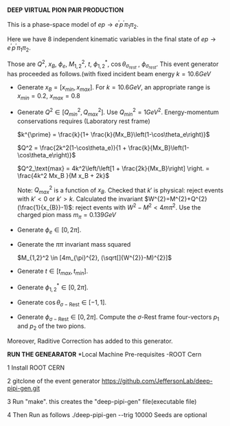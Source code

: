 **DEEP VIRTUAL PION PAIR PRODUCTION**

 This is a phase-space model of $ep \rightarrow e^{\prime} p^{\prime} \pi_{1} \pi_{2}$.
 
 Here we have 8 independent kinematic variables in the final state of  $ep \rightarrow e^{\prime} p^{\prime} \pi_{1} \pi_{2}$. 
 
 Those are $Q^{2}$, $x_{B}$, $\phi_{e}$, $M_{1,2}^{2}$, $t$, $\phi_{1,2}^{*}$, $\cos\theta_{\sigma_{rest}}$ , $\phi_{\sigma_{rest}}$.
 This event generator has proceeded as follows.(with fixed incident beam energy $k=10.6 GeV$
 

   
   - Generate $x_{B}=[x_{min},x_{max}]$. For $k=10.6 GeV$, an appropriate range is
    $x_{min}=0.2$,  $x_{max}=0.8$
    
   - Generate $Q^2 \in [Q^2_{min},Q^2_{max}]$. Use $Q_{min}^{2}=1GeV^2$. Energy-momentum conservations requires (Laboratory rest frame)
   
     $k^{\prime} = \frac{k}{1+ \frac{k}{Mx_B}\left(1-\cos\theta_e\right)}$
    
     $Q^2 = \frac{2k^2(1-\cos\theta_e)}{1 + \frac{k}{Mx_B}\left(1-\cos\theta_e\right)}$
   
     $Q^2_\text{max} = 4k^2\left/\left[1 + \frac{2k}{Mx_B}\right] \right.  = \frac{4k^2 Mx_B }{M x_B + 2k}$
    
     Note: $Q^2_{max}$ is a function of $x_{B}$. Checked that $k'$ is physical: reject events with $k'<0$ or $k'>k$.           Calculated the invariant $W^{2}=M^{2}+Q^{2}(\frac{1}{x_{B}}-1)$: reject events with $W^{2}-M^{2}< 4m\pi^{2}$. Use the   charged pion mass $m_{\pi}=0.139 GeV$
 
   - Generate $\phi_{e} \in [0,2\pi]$. 
     
   - Generate the $\pi\pi$ invariant mass squared
    
      $M_{1,2}^2 \in [4m_{\pi}^{2}, (\sqrt[]{W^{2}}-M)^{2}]$
    
   - Generate  $t \in [t_{max},t_{min}]$.
 
   - Generate $\phi_{1,2}^\ast \in[0,2\pi]$.

   - Generate $\cos\theta_{\sigma-\text{Rest}} \in [-1,1]$.

   - Generate $\phi_{\sigma-\text{Rest}} \in [0,2\pi]$.
Compute the $\sigma\text{-Rest}$ frame four-vectors $p_1$ and $p_2$ of the two pions.

    
Moreover, Raditive Correction has added to this generator.

**RUN THE GENEARATOR**
   *Local Machine
 Pre-requisites -ROOT Cern
 
 1 Install ROOT CERN
 
 2 gitclone of the event generator
  https://github.com/JeffersonLab/deep-pipi-gen.git
 
 3 Run "make". 
   this creates the "deep-pipi-gen" file(executable file)
 
 4 Then Run as follows
    ./deep-pipi-gen --trig 10000 
         Seeds are optional
 
 
 

